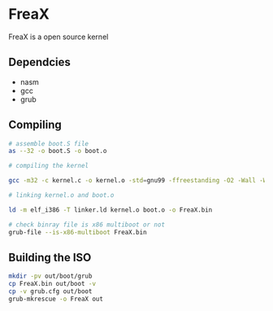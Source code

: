 <h1> FreaX   </h1>

<p> FreaX is a open source kernel </p>



<h2> Dependcies </h2>

- nasm
- gcc
- grub



<h2> Compiling </h2>

```bash
# assemble boot.S file
as --32 -o boot.S -o boot.o

# compiling the kernel

gcc -m32 -c kernel.c -o kernel.o -std=gnu99 -ffreestanding -O2 -Wall -Wextra

# linking kernel.o and boot.o

ld -m elf_i386 -T linker.ld kernel.o boot.o -o FreaX.bin

# check binray file is x86 multiboot or not
grub-file --is-x86-multiboot FreaX.bin
```



<h2> Building the ISO </h2>

```bash
mkdir -pv out/boot/grub
cp FreaX.bin out/boot -v
cp -v grub.cfg out/boot
grub-mkrescue -o FreaX out
```
